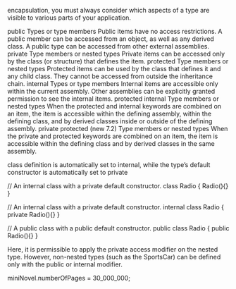 encapsulation, you must always consider which aspects of a type are visible to various
parts of your application.

public Types or type
members
Public items have no access restrictions. A public member can be
accessed from an object, as well as any derived class. A public type
can be accessed from other external assemblies.
private Type members or
nested types
Private items can be accessed only by the class (or structure) that
defines the item.
protected Type members or
nested types
Protected items can be used by the class that defines it and any child
class. They cannot be accessed from outside the inheritance chain.
internal Types or type
members
Internal items are accessible only within the current assembly.
Other assemblies can be explicitly granted permission to see the
internal items.
protected
internal
Type members or
nested types
When the protected and internal keywords are combined on an
item, the item is accessible within the defining assembly, within
the defining class, and by derived classes inside or outside of the
defining assembly.
private
protected
(new 7.2)
Type members or
nested types
When the private and protected keywords are combined on an
item, the item is accessible within the defining class and by derived
classes in the same assembly.

class definition is automatically set to internal, while the type’s default constructor is automatically set to
private

// An internal class with a private default constructor.
class Radio
{
Radio(){}
}

// An internal class with a private default constructor.
internal class Radio
{
private Radio(){}
}

// A public class with a public default constructor.
public class Radio
{
public Radio(){}
}

Here, it is permissible to apply the private access modifier on the nested type. However, non-nested
types (such as the SportsCar) can be defined only with the public or internal modifier.

miniNovel.numberOfPages = 30_000_000;